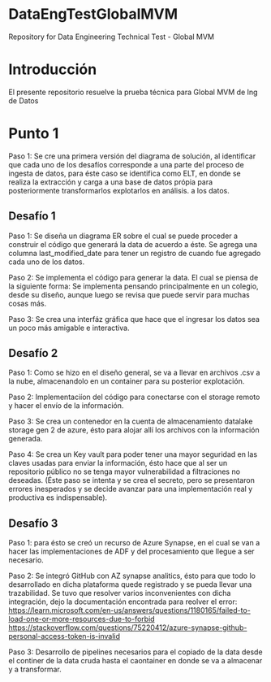 # DataEngTestGlobalMVM
Repository for Data Engineering Technical Test - Global MVM

# Introducción
El presente repositorio resuelve la prueba técnica para Global MVM de Ing de Datos

# Punto 1

Paso 1: Se cre una primera versión del diagrama de solución, al identificar que cada uno de los desafíos corresponde a una 
        parte del proceso de ingesta de datos, para éste caso se identifica como ELT, en donde se realiza la extracción y carga
        a una base de datos própia para posteriormente transformarlos explotarlos en análisis. 
        a los datos.

## Desafío 1

Paso 1: Se diseña un diagrama ER sobre el cual se puede proceder a construir el código que generará la data de acuerdo a éste.
        Se agrega una columna last_modified_date para tener un registro de cuando fue agregado cada uno de los datos.

Paso 2: Se implementa el código para generar la data.
        El cual se piensa de la siguiente forma: Se implementa pensando principalmente en un colegio, desde su diseño, aunque luego se 
                                                 revisa que puede servir para muchas cosas más.

Paso 3: Se crea una interfáz gráfica que hace que el ingresar los datos sea un poco más amigable e interactiva.

## Desafío 2

Paso 1: Como se hizo en el diseño general, se va a llevar en archivos .csv a la nube, almacenandolo en un container para su posterior explotación.

Paso 2: Implementaciíon del código para conectarse con el storage remoto y hacer el envío de la información.

Paso 3: Se crea un contenedor en la cuenta de almacenamiento datalake storage gen 2  de azure, ésto para alojar allí los archivos con la información
        generada.

Paso 4: Se crea un Key vault para poder tener una mayor seguridad en las claves usadas para enviar la información, ésto hace que al ser un repositorio público
        no se tenga mayor vulnerabilidad a filtraciones no deseadas. (Éste paso se intenta y se crea el secreto, pero se presentaron errores inesperados y se decide avanzar
        para una implementación real y productiva es indispensable).

## Desafío 3

Paso 1: para ésto se creó un recurso de Azure Synapse, en el cual se van a hacer las implementaciones de ADF y del procesamiento que llegue a ser necesario.

Paso 2: Se integró GitHub con AZ synapse analitics, ésto para que todo lo desarrollado en dicha plataforma quede registrado y se pueda llevar una trazabilidad.
        Se tuvo que resolver varios inconvenientes con dicha integración, dejo la documentación encontrada para reolver el error:
        https://learn.microsoft.com/en-us/answers/questions/1180165/failed-to-load-one-or-more-resources-due-to-forbid
        https://stackoverflow.com/questions/75220412/azure-synapse-github-personal-access-token-is-invalid

Paso 3: Desarrollo de pipelines necesarios para el copiado de la data desde el continer de la data cruda hasta el caontainer en donde se va a almacenar y a transformar.



